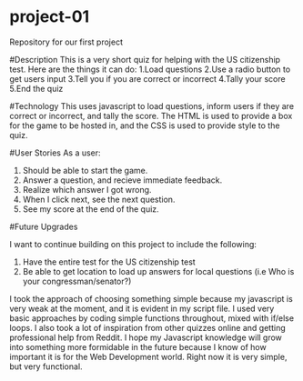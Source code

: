 # project-01
Repository for our first project

#Description
This is a very short quiz for helping with the US citizenship test.  Here are the things it can do:
  1.Load questions
  2.Use a radio button to get users input
  3.Tell you if you are correct or incorrect
  4.Tally your score
  5.End the quiz

#Technology
  This uses javascript to load questions, inform users if they are correct or incorrect, and tally the score.  The HTML is used to provide a box for the game to be hosted in, and the CSS is used to provide style to the quiz.

#User Stories
As a user:
  1. Should be able to start the game.
  2. Answer a question, and recieve immediate feedback.
  3. Realize which answer I got wrong.
  4. When I click next, see the next question.
  5. See my score at the end of the quiz.

#Future Upgrades

I want to continue building on this project to include the following:
  1. Have the entire test for the US citizenship test
  2. Be able to get location to load up answers for local questions (i.e Who is your congressman/senator?)


I took the approach of choosing something simple because my javascript is very weak at the moment, and it is evident in my script file.  I used very basic approaches by coding simple functions throughout, mixed with if/else loops. I also took a lot of inspiration from other quizzes online and getting professional help from Reddit. I hope my Javascript knowledge will grow into something more formidable in the future because I know of how important it is for the Web Development world. Right now it is very simple, but very functional.
